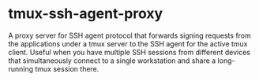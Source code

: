# tmux-ssh-agent-proxy

A proxy server for SSH agent protocol that forwards signing requests from the applications under a tmux server to the SSH agent for the active tmux client. Useful when you have multiple SSH sessions from different devices that simultaneously connect to a single workstation and share a long-running tmux session there.

